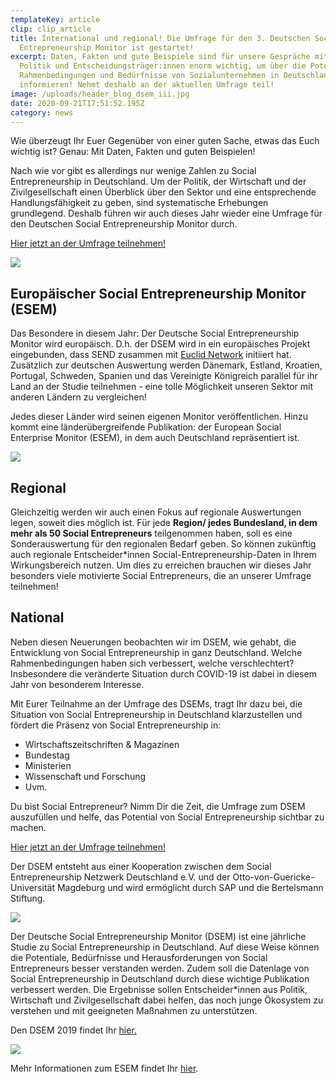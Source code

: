 ```yaml
---
templateKey: article
clip: clip_article
title: International und regional! Die Umfrage für den 3. Deutschen Social
  Entrepreneurship Monitor ist gestartet!
excerpt: Daten, Fakten und gute Beispiele sind für unsere Gespräche mit der
  Politik und Entscheidungsträger:innen enorm wichtig, um über die Potenziale,
  Rahmenbedingungen und Bedürfnisse von Sozialunternehmen in Deutschland zu
  informieren! Nehmt deshalb an der aktuellen Umfrage teil!
image: /uploads/header_blog_dsem_iii.jpg
date: 2020-09-21T17:51:52.195Z
category: news
---
```

Wie überzeugt Ihr Euer Gegenüber von einer guten Sache, etwas das Euch wichtig ist? Genau: Mit Daten, Fakten und guten Beispielen!

Nach wie vor gibt es allerdings nur wenige Zahlen zu Social Entrepreneurship in Deutschland. Um der Politik, der Wirtschaft und der Zivilgesellschaft einen Überblick über den Sektor und eine entsprechende Handlungsfähigkeit zu geben, sind systematische Erhebungen grundlegend. Deshalb führen wir auch dieses Jahr wieder eine Umfrage für den Deutschen Social Entrepreneurship Monitor durch.

[Hier jetzt an der Umfrage teilnehmen!](http://bit.ly/DSEM-3)

![](/uploads/dsem_iii_blogzitat_michaelwunsch.jpg)

## Europäischer Social Entrepreneurship Monitor (ESEM)

Das Besondere in diesem Jahr: Der Deutsche Social Entrepreneurship Monitor wird europäisch. D.h. der DSEM wird in ein europäisches Projekt eingebunden, dass SEND zusammen mit [Euclid Network](https://euclidnetwork.eu/) initiiert hat. Zusätzlich zur deutschen Auswertung werden Dänemark, Estland, Kroatien, Portugal, Schweden, Spanien und das Vereinigte Königreich parallel für ihr Land an der Studie teilnehmen - eine tolle Möglichkeit unseren Sektor mit anderen Ländern zu vergleichen!

Jedes dieser Länder wird seinen eigenen Monitor veröffentlichen. Hinzu kommt eine länderübergreifende Publikation: der European Social Enterprise Monitor (ESEM), in dem auch Deutschland repräsentiert ist.

![](/uploads/dsem_iii_blogzitat_katharinascharpe.jpg)

## Regional

Gleichzeitig werden wir auch einen Fokus auf regionale Auswertungen legen, soweit dies möglich ist. Für jede **Region/ jedes Bundesland, in dem mehr als 50 Social Entrepreneurs** teilgenommen haben, soll es eine Sonderauswertung für den regionalen Bedarf geben. So können zukünftig auch regionale Entscheider*innen Social-Entrepreneurship-Daten in Ihrem Wirkungsbereich nutzen. Um dies zu erreichen brauchen wir dieses Jahr besonders viele motivierte Social Entrepreneurs, die an unserer Umfrage teilnehmen!

## National

Neben diesen Neuerungen beobachten wir im DSEM, wie gehabt, die Entwicklung von Social Entrepreneurship in ganz Deutschland. Welche Rahmenbedingungen haben sich verbessert, welche verschlechtert? Insbesondere die veränderte Situation durch COVID-19 ist dabei in diesem Jahr von besonderem Interesse.

Mit Eurer Teilnahme an der Umfrage des DSEMs, tragt Ihr dazu bei, die Situation von Social Entrepreneurship in Deutschland klarzustellen und fördert die Präsenz von Social Entrepreneurship in:

* Wirtschaftszeitschriften & Magazinen
* Bundestag
* Ministerien
* Wissenschaft und Forschung
* Uvm.

Du bist Social Entrepreneur? Nimm Dir die Zeit, die Umfrage zum DSEM auszufüllen und helfe, das Potential von Social Entrepreneurship sichtbar zu machen.

[Hier jetzt an der Umfrage teilnehmen!](http://bit.ly/DSEM-3)

Der DSEM entsteht aus einer Kooperation zwischen dem Social Entrepreneurship Netzwerk Deutschland e.V. und der Otto-von-Guericke-Universität Magdeburg und wird ermöglicht durch SAP und die Bertelsmann Stiftung.

![](/uploads/dse_dsem_iii.jpg)

Der Deutsche Social Entrepreneurship Monitor (DSEM) ist eine jährliche Studie zu Social Entrepreneurship in Deutschland. Auf diese Weise können die Potentiale, Bedürfnisse und Herausforderungen von Social Entrepreneurs besser verstanden werden. Zudem soll die Datenlage von Social Entrepreneurship in Deutschland durch diese wichtige Publikation verbessert werden. Die Ergebnisse sollen Entscheider*innen aus Politik, Wirtschaft und Zivilgesellschaft dabei helfen, das noch junge Ökosystem zu verstehen und mit geeigneten Maßnahmen zu unterstützen.

Den DSEM 2019 findet Ihr [hier.](https://www.send-ev.de/uploads/DSEM2019.pdf)

![](/uploads/esem_dsem_iii.jpg)

Mehr Informationen zum ESEM findet Ihr [hier](https://euclidnetwork.eu/portfolio-posts/european-social-enterprise-monitor-esem).